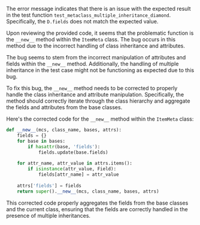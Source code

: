 The error message indicates that there is an issue with the expected result in the test function `test_metaclass_multiple_inheritance_diamond`. Specifically, the `D.fields` does not match the expected value.

Upon reviewing the provided code, it seems that the problematic function is the `__new__` method within the `ItemMeta` class. The bug occurs in this method due to the incorrect handling of class inheritance and attributes.

The bug seems to stem from the incorrect manipulation of attributes and fields within the `__new__` method. Additionally, the handling of multiple inheritance in the test case might not be functioning as expected due to this bug.

To fix this bug, the `__new__` method needs to be corrected to properly handle the class inheritance and attribute manipulation. Specifically, the method should correctly iterate through the class hierarchy and aggregate the fields and attributes from the base classes.

Here's the corrected code for the `__new__` method within the `ItemMeta` class:

```python
def __new__(mcs, class_name, bases, attrs):
    fields = {}
    for base in bases:
        if hasattr(base, 'fields'):
            fields.update(base.fields)
    
    for attr_name, attr_value in attrs.items():
        if isinstance(attr_value, Field):
            fields[attr_name] = attr_value
    
    attrs['fields'] = fields
    return super().__new__(mcs, class_name, bases, attrs)
```

This corrected code properly aggregates the fields from the base classes and the current class, ensuring that the fields are correctly handled in the presence of multiple inheritances.
